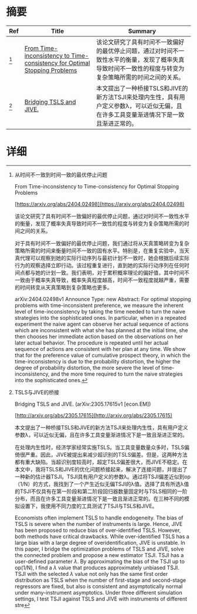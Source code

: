 # 摘要

| Ref | Title | Summary |
| --- | --- | --- |
| [^1] | [From Time-inconsistency to Time-consistency for Optimal Stopping Problems](https://arxiv.org/abs/2404.02498) | 该论文研究了具有时间不一致偏好的最优停止问题，通过对时间不一致性水平的衡量，发现了概率失真导致时间不一致性的程度与转变为复杂策略所需的时间之间的关系。 |
| [^2] | [Bridging TSLS and JIVE.](http://arxiv.org/abs/2305.17615) | 本文提出了一种桥接TSLS和JIVE的新方法TSJI来处理内生性，具有用户定义参数λ，可以近似无偏，且在许多工具变量渐进情况下是一致且渐进正常的。 |

# 详细

[^1]: 从时间不一致到时间一致的最优停止问题

    From Time-inconsistency to Time-consistency for Optimal Stopping Problems

    [https://arxiv.org/abs/2404.02498](https://arxiv.org/abs/2404.02498)

    该论文研究了具有时间不一致偏好的最优停止问题，通过对时间不一致性水平的衡量，发现了概率失真导致时间不一致性的程度与转变为复杂策略所需的时间之间的关系。

    

    对于具有时间不一致偏好的最优停止问题，我们通过将从天真策略转变为复杂策略所需的时间来衡量时间不一致的固有水平。特别是，在重复实验中，当天真代理可以观察到她的实际行动序列与最初计划不一致时，她会根据后续实际行为的观察选择立即行动。该过程重复进行，直到她的实际行动序列在任何时间点都与她的计划一致。我们表明，对于累积概率理论的偏好值，其中时间不一致由于概率失真导致，概率失真程度越高，时间不一致程度就越严重，需要的时间转变从天真策略到复杂策略也更多。

    arXiv:2404.02498v1 Announce Type: new  Abstract: For optimal stopping problems with time-inconsistent preference, we measure the inherent level of time-inconsistency by taking the time needed to turn the naive strategies into the sophisticated ones. In particular, when in a repeated experiment the naive agent can observe her actual sequence of actions which are inconsistent with what she has planned at the initial time, she then chooses her immediate action based on the observations on her later actual behavior. The procedure is repeated until her actual sequence of actions are consistent with her plan at any time. We show that for the preference value of cumulative prospect theory, in which the time-inconsistency is due to the probability distortion, the higher the degree of probability distortion, the more severe the level of time-inconsistency, and the more time required to turn the naive strategies into the sophisticated ones.
    
[^2]: TSLS与JIVE的桥接

    Bridging TSLS and JIVE. (arXiv:2305.17615v1 [econ.EM])

    [http://arxiv.org/abs/2305.17615](http://arxiv.org/abs/2305.17615)

    本文提出了一种桥接TSLS和JIVE的新方法TSJI来处理内生性，具有用户定义参数λ，可以近似无偏，且在许多工具变量渐进情况下是一致且渐进正常的。

    

    在处理内生性时，经济学家经常实施TSLS。当工具变量数量众多时，TSLS偏倚很严重。因此，JIVE被提出来减少超识别的TSLS偏差。但是，这两种方法都有重大缺陷。当超识别度较高时，超定TSLS偏差很大，而JIVE不稳定。在本文中，我将TSLS和JIVE的优化问题桥接起来，解决了连接问题，并提出了一种新的估计器TSJI。TSJI具有用户定义的参数λ。通过将TSJI偏差近似到op（1/N）的方式，我找到了一个产生近似无偏TSJI的λ值。选择了具有所选λ值的TSJI不仅具有在第一阶段和第二阶段回归器数量固定时与TSLS相同的一阶分布，而且在许多工具变量渐进情况下是一致且渐进正常的。在三种不同的模拟设置下，我使用不同力度的工具测试了TSJI与TSLS和JIVE。

    Economists often implement TSLS to handle endogeneity. The bias of TSLS is severe when the number of instruments is large. Hence, JIVE has been proposed to reduce bias of over-identified TSLS. However, both methods have critical drawbacks. While over-identified TSLS has a large bias with a large degree of overidentification, JIVE is unstable. In this paper, I bridge the optimization problems of TSLS and JIVE, solve the connected problem and propose a new estimator TSJI. TSJI has a user-defined parameter $\lambda$. By approximating the bias of the TSJI up to op(1/N), I find a $\lambda$ value that produces approximately unbiased TSJI. TSJI with the selected $\lambda$ value not only has the same first order distribution as TSLS when the number of first-stage and second-stage regressors are fixed, but also is consistent and asymptotically normal under many-instrument asymptotics. Under three different simulation settings, I test TSJI against TSLS and JIVE with instruments of different stre
    

